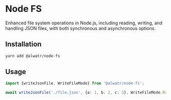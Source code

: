 # Node FS

Enhanced file system operations in Node.js, including reading, writing, and handling JSON files, with both synchronous and asynchronous options.

## Installation

```bash
yarn add @alwatr/node-fs
```

## Usage

```typescript
import {writeJsonFile, WriteFileMode} from '@alwatr/node-fs';

await writeJsonFile('./file.json', {a: 1, b: 2, c: 3}, WriteFileMode.Replace);
```
